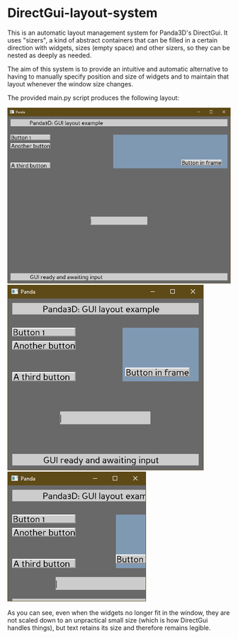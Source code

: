 # DirectGui-layout-system

This is an automatic layout management system for Panda3D's DirectGui.
It uses "sizers", a kind of abstract containers that can be filled in a certain direction with widgets, sizes (empty space) and other sizers, so they can be nested as deeply as needed.

The aim of this system is to provide an intuitive and automatic alternative to having to manually specify position and size of widgets and to maintain that layout whenever the window size changes.

The provided main.py script produces the following layout:

![Layout at default resolution](https://github.com/Epihaius/DirectGui-layout-system/blob/master/Layout%20at%20default%20resolution.png)
![Layout at reduced resolution](https://github.com/Epihaius/DirectGui-layout-system/blob/master/Layout%20at%20reduced%20resolution.png)
![Layout at very small resolution](https://github.com/Epihaius/DirectGui-layout-system/blob/master/Layout%20at%20very%20small%20resolution.png)

As you can see, even when the widgets no longer fit in the window, they are not scaled down to an unpractical small size (which is how DirectGui handles things), but text retains its size and therefore remains legible.
